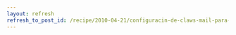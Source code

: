 ```yaml
---
layout: refresh
refresh_to_post_id: /recipe/2010-04-21/configuracin-de-claws-mail-para-gmail-con-imap.html
---
```


